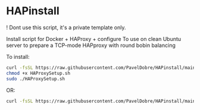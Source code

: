 # HAPinstall

! Dont use this script, it's a private template only.

Install script for Docker + HAProxy + configure
To use on clean Ubuntu server to prepare a TCP-mode HAPproxy with round bobin balancing

To install:

```bash
curl -fsSL https://raw.githubusercontent.com/PavelDobre/HAPinstall/main/HAProxySetup.sh -o HAProxySetup.sh
chmod +x HAProxySetup.sh
sudo ./HAProxySetup.sh
```
OR:

```bash
curl -fsSL https://raw.githubusercontent.com/PavelDobre/HAPinstall/main/HAProxySetup.sh -o HAProxySetup.sh && chmod +x HAProxySetup.sh && sudo ./HAProxySetup.sh
```